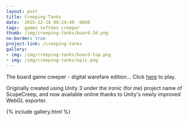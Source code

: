 ```yaml
---
layout: post
title: Creeping Tanks
date:  2015-12-18 09:24:49 -0600
tags:  games softdev creeper
thumb: /img/creeping-tanks/board-3d.png
no-border: true
project-link: /creeping-tanks
gallery:
- img: /img/creeping-tanks/board-top.png
- img: /img/creeping-tanks/epic.png
---
```

The board game creeper - digital warefare edition...<!--more-->
Click [here](/creeping-tanks/) to play.

Originally created using Unity 3 under the ironic (for me) project name of ScopeCreep, and now available online thanks to Unity's newly improved WebGL exporter.  


{% include gallery.html %}